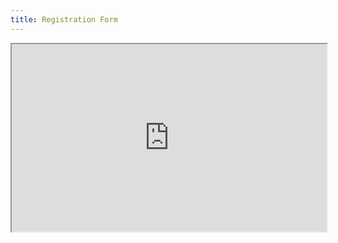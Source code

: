 ```yaml
---
title: Registration Form
---
```

<iframe src="https://knasim.herokuapp.com/owasp2019/register" width="100%" height="300"></iframe>

